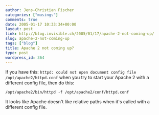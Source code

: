 ```yaml
---
author: Jens-Christian Fischer
categories: ["musings"]
comments: true
date: 2005-01-17 10:33:34+00:00
layout: post
link: http://blog.invisible.ch/2005/01/17/apache-2-not-coming-up/
slug: apache-2-not-coming-up
tags: ["blog"]
title: Apache 2 not coming up?
type: post
wordpress_id: 364
---
```


If you have this: `httpd: could not open document config file /opt/apache2/httpd.conf` when you try to start your Apache 2 with a different config file, then do this:

`/opt/apache2/bin/httpd -f /opt/apache2/conf/httpd.conf`

It looks like Apache doesn't like relative paths when it's called with a different config file.
